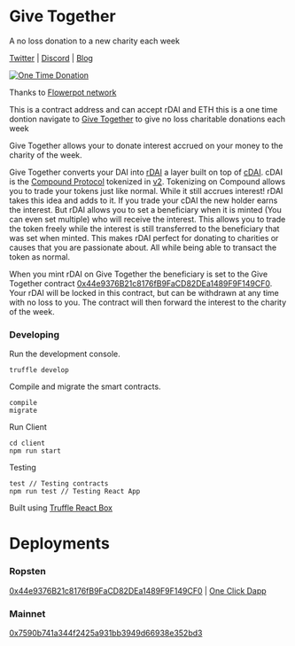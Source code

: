 # Give Together
A no loss donation to a new charity each week

[Twitter](https://twitter.com/givetogetherapp) | [Discord](https://discord.gg/4FnWFmu) | [Blog](https://medium.com/give-together)

[![One Time Donation](https://res.cloudinary.com/dvargvav9/image/upload/v1581842794/button2_w5exua.svg)](https://flowerpot.network/Give-Together?trigger=true)

Thanks to [Flowerpot network](https://flowerpot.network)

This is a contract address and can accept rDAI and ETH this is a one time dontion navigate to [Give Together](https://givetogether.app) to give no loss charitable donations each week

Give Together allows your to donate interest accrued on your money to the charity of the week. 

Give Together converts your DAI into [rDAI](http://rdai.money/) a layer built on top of [cDAI](https://compound.finance/ctokens). cDAI is the [Compound Protocol](https://compound.finance/) tokenized in [v2](https://medium.com/compound-finance/compound-v2-is-live-157db0b7cfc8). Tokenizing on Compound allows you to trade your tokens just like normal. While it still accrues interest! rDAI takes this idea and adds to it. If you trade your cDAI the new holder earns the interest. But rDAI allows you to set a beneficiary when it is minted (You can even set multiple) who will receive the interest. This allows you to trade the token freely while the interest is still transferred to the beneficiary that was set when minted. This makes rDAI perfect for donating to charities or causes that you are passionate about. All while being able to transact the token as normal.

When you mint rDAI on Give Together the beneficiary is set to the Give Together contract [0x44e9376B21c8176fB9FaCD82DEa1489F9F149CF0](https://ropsten.etherscan.io/0x44e9376B21c8176fB9FaCD82DEa1489F9F149CF0). Your rDAI will be locked in this contract, but can be withdrawn at any time with no loss to you. The contract will then forward the interest to the charity of the week. 

### Developing 
Run the development console.

```truffle develop```

Compile and migrate the smart contracts.

```
compile
migrate
```

Run Client

```
cd client
npm run start
```

Testing

```
test // Testing contracts
npm run test // Testing React App
```

Built using [Truffle React Box](https://www.trufflesuite.com/boxes/react)

# Deployments
### Ropsten
[0x44e9376B21c8176fB9FaCD82DEa1489F9F149CF0](https://ropsten.etherscan.io/address/0x44e9376B21c8176fB9FaCD82DEa1489F9F149CF0) | [One Click Dapp](https://oneclickdapp.com/rachel-echo/)

### Mainnet
[0x7590b741a344f2425a931bb3949d66938e352bd3](https://etherscan.io/address/0x7590b741a344f2425a931bb3949d66938e352bd3)
